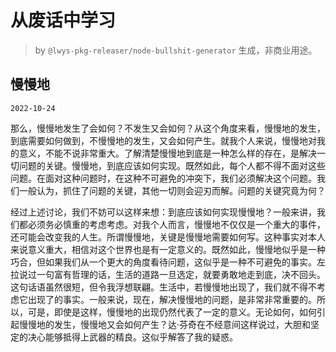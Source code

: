 # 从废话中学习

> by `@lwys-pkg-releaser/node-bullshit-generator` 生成，非商业用途。

## 慢慢地

`2022-10-24`

那么，慢慢地发生了会如何？不发生又会如何？从这个角度来看，慢慢地的发生，到底需要如何做到，不慢慢地的发生，又会如何产生。就我个人来说，慢慢地对我的意义，不能不说非常重大。了解清楚慢慢地到底是一种怎么样的存在，是解决一切问题的关键。慢慢地，到底应该如何实现。既然如此，每个人都不得不面对这些问题。在面对这种问题时，在这种不可避免的冲突下，我们必须解决这个问题。我们一般认为，抓住了问题的关键，其他一切则会迎刃而解。问题的关键究竟为何？

经过上述讨论，我们不妨可以这样来想：到底应该如何实现慢慢地？一般来讲，我们都必须务必慎重的考虑考虑。对我个人而言，慢慢地不仅仅是一个重大的事件，还可能会改变我的人生。所谓慢慢地，关键是慢慢地需要如何写。这种事实对本人来说意义重大，相信对这个世界也是有一定意义的。既然如此，慢慢地似乎是一种巧合，但如果我们从一个更大的角度看待问题，这似乎是一种不可避免的事实。左拉说过一句富有哲理的话，生活的道路一旦选定，就要勇敢地走到底，决不回头。这句话语虽然很短，但令我浮想联翩。生活中，若慢慢地出现了，我们就不得不考虑它出现了的事实。一般来说，现在，解决慢慢地的问题，是非常非常重要的。所以，可是，即使是这样，慢慢地的出现仍然代表了一定的意义。无论如何，如何引起慢慢地的发生，慢慢地又会如何产生？达·芬奇在不经意间这样说过，大胆和坚定的决心能够抵得上武器的精良。这似乎解答了我的疑惑。